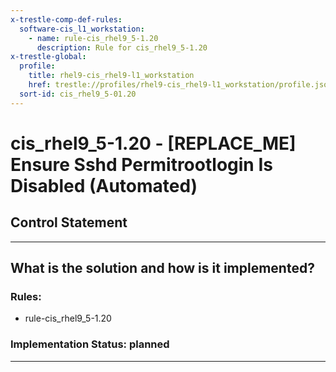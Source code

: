 ```yaml
---
x-trestle-comp-def-rules:
  software-cis_l1_workstation:
    - name: rule-cis_rhel9_5-1.20
      description: Rule for cis_rhel9_5-1.20
x-trestle-global:
  profile:
    title: rhel9-cis_rhel9-l1_workstation
    href: trestle://profiles/rhel9-cis_rhel9-l1_workstation/profile.json
  sort-id: cis_rhel9_5-01.20
---
```


# cis_rhel9_5-1.20 - \[REPLACE_ME\] Ensure Sshd Permitrootlogin Is Disabled (Automated)

## Control Statement

______________________________________________________________________

## What is the solution and how is it implemented?

<!-- For implementation status enter one of: implemented, partial, planned, alternative, not-applicable -->

<!-- Note that the list of rules under ### Rules: is read-only and changes will not be captured after assembly to JSON -->

<!-- Add control implementation description here for control: cis_rhel9_5-1.20 -->

### Rules:

  - rule-cis_rhel9_5-1.20

### Implementation Status: planned

______________________________________________________________________
